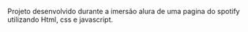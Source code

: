 Projeto desenvolvido durante a imersão alura de uma pagina do spotify utilizando Html, css e javascript.